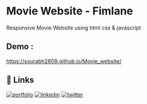 # Movie Website - Fimlane

Responsive Movie Website using html css & javascript


## Demo :

https://sourabh2809.github.io/Movie_website/

## 🔗 Links
[![portfolio](https://img.shields.io/badge/my_portfolio-000?style=for-the-badge&logo=ko-fi&logoColor=white)](#)
[![linkedin](https://img.shields.io/badge/linkedin-0A66C2?style=for-the-badge&logo=linkedin&logoColor=white)](https://www.linkedin.com/in/sourabh-gautam-712009206/)
[![twitter](https://img.shields.io/badge/twitter-1DA1F2?style=for-the-badge&logo=twitter&logoColor=white)](https://twitter.com/)

